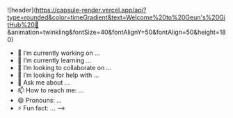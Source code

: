 ![header](https://capsule-render.vercel.app/api?type=rounded&color=timeGradient&text=Welcome%20to%20Geun's%20GitHub%20👋
&animation=twinkling&fontSize=40&fontAlignY=50&fontAlign=50&height=180)

- 🔭 I’m currently working on ...
- 🌱 I’m currently learning ...
- 👯 I’m looking to collaborate on ...
- 🤔 I’m looking for help with ...
- 💬 Ask me about ...
- 📫 How to reach me: ...
- 😄 Pronouns: ...
- ⚡ Fun fact: ...
-->
